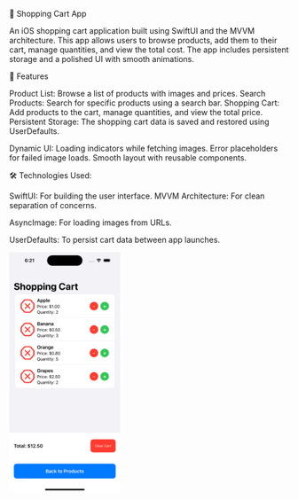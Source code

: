 🛒 Shopping Cart App

An iOS shopping cart application built using SwiftUI and the MVVM architecture. This app allows users to browse products, add them to their cart, manage quantities, and view the total cost. The app includes persistent storage and a polished UI with smooth animations.

🚀 Features

Product List: Browse a list of products with images and prices.
Search Products: Search for specific products using a search bar.
Shopping Cart: Add products to the cart, manage quantities, and view the total price.
Persistent Storage: The shopping cart data is saved and restored using UserDefaults.

Dynamic UI:
Loading indicators while fetching images.
Error placeholders for failed image loads.
Smooth layout with reusable components.

🛠️ Technologies Used:

SwiftUI: For building the user interface.
MVVM Architecture: For clean separation of concerns.

AsyncImage: For loading images from URLs.

UserDefaults: To persist cart data between app launches.

  <img src="https://github.com/sasankkukalakunta/ShoppingCartApp/blob/main/Addmenu.png" width="200">
